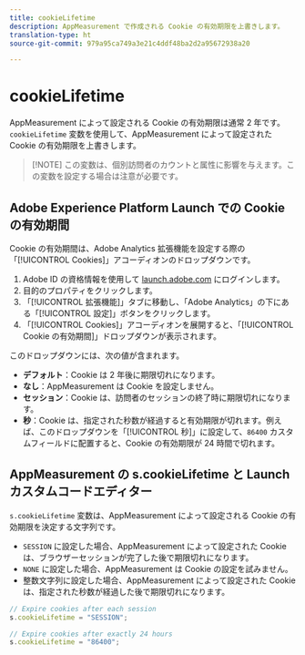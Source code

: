 ```yaml
---
title: cookieLifetime
description: AppMeasurement で作成される Cookie の有効期限を上書きします。
translation-type: ht
source-git-commit: 979a95ca749a3e21c4ddf48ba2d2a95672938a20

---
```



# cookieLifetime

AppMeasurement によって設定される Cookie の有効期限は通常 2 年です。`cookieLifetime` 変数を使用して、AppMeasurement によって設定された Cookie の有効期限を上書きします。

> [!NOTE] この変数は、個別訪問者のカウントと属性に影響を与えます。この変数を設定する場合は注意が必要です。

## Adobe Experience Platform Launch での Cookie の有効期間

Cookie の有効期間は、Adobe Analytics 拡張機能を設定する際の「[!UICONTROL Cookies]」アコーディオンのドロップダウンです。

1. Adobe ID の資格情報を使用して [launch.adobe.com](https://launch.adobe.com) にログインします。
2. 目的のプロパティをクリックします。
3. 「[!UICONTROL 拡張機能]」タブに移動し、「Adobe Analytics」の下にある「[!UICONTROL 設定]」ボタンをクリックします。
4. 「[!UICONTROL Cookies]」アコーディオンを展開すると、「[!UICONTROL Cookie の有効期間]」ドロップダウンが表示されます。

このドロップダウンには、次の値が含まれます。

* **デフォルト**：Cookie は 2 年後に期限切れになります。
* **なし**：AppMeasurement は Cookie を設定しません。
* **セッション**：Cookie は、訪問者のセッションの終了時に期限切れになります。
* **秒**：Cookie は、指定された秒数が経過すると有効期限が切れます。例えば、このドロップダウンを「[!UICONTROL 秒]」に設定して、`86400` カスタムフィールドに配置すると、Cookie の有効期限が 24 時間で切れます。

## AppMeasurement の s.cookieLifetime と Launch カスタムコードエディター

`s.cookieLifetime` 変数は、AppMeasurement によって設定される Cookie の有効期限を決定する文字列です。

* `SESSION` に設定した場合、AppMeasurement によって設定された Cookie は、ブラウザーセッションが完了した後で期限切れになります。
* `NONE` に設定した場合、AppMeasurement は Cookie の設定を試みません。
* 整数文字列に設定した場合、AppMeasurement によって設定された Cookie は、指定された秒数が経過した後で期限切れになります。

```js
// Expire cookies after each session
s.cookieLifetime = "SESSION";

// Expire cookies after exactly 24 hours
s.cookieLifetime = "86400";

